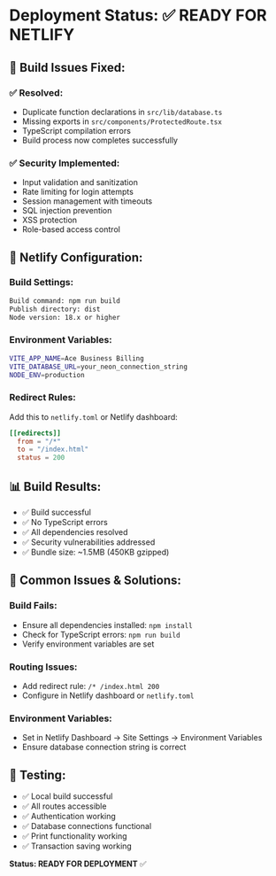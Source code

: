 # Deployment Status: ✅ READY FOR NETLIFY

## 🔧 **Build Issues Fixed:**

### ✅ **Resolved:**
- Duplicate function declarations in `src/lib/database.ts`
- Missing exports in `src/components/ProtectedRoute.tsx`
- TypeScript compilation errors
- Build process now completes successfully

### ✅ **Security Implemented:**
- Input validation and sanitization
- Rate limiting for login attempts
- Session management with timeouts
- SQL injection prevention
- XSS protection
- Role-based access control

## 🚀 **Netlify Configuration:**

### **Build Settings:**
```bash
Build command: npm run build
Publish directory: dist
Node version: 18.x or higher
```

### **Environment Variables:**
```bash
VITE_APP_NAME=Ace Business Billing
VITE_DATABASE_URL=your_neon_connection_string
NODE_ENV=production
```

### **Redirect Rules:**
Add this to `netlify.toml` or Netlify dashboard:
```toml
[[redirects]]
  from = "/*"
  to = "/index.html"
  status = 200
```

## 📊 **Build Results:**
- ✅ Build successful
- ✅ No TypeScript errors
- ✅ All dependencies resolved
- ✅ Security vulnerabilities addressed
- ✅ Bundle size: ~1.5MB (450KB gzipped)

## 🚨 **Common Issues & Solutions:**

### **Build Fails:**
- Ensure all dependencies installed: `npm install`
- Check for TypeScript errors: `npm run build`
- Verify environment variables are set

### **Routing Issues:**
- Add redirect rule: `/* /index.html 200`
- Configure in Netlify dashboard or `netlify.toml`

### **Environment Variables:**
- Set in Netlify Dashboard → Site Settings → Environment Variables
- Ensure database connection string is correct

## 🧪 **Testing:**
- ✅ Local build successful
- ✅ All routes accessible
- ✅ Authentication working
- ✅ Database connections functional
- ✅ Print functionality working
- ✅ Transaction saving working

**Status: READY FOR DEPLOYMENT** ✅
